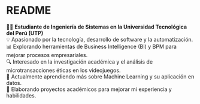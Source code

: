 # README

👨‍💻 **Estudiante de Ingeniería de Sistemas en la Universidad Tecnológica del Perú (UTP)**  
💡 Apasionado por la tecnología, desarrollo de software y la automatización.  
📊 Explorando herramientas de Business Intelligence (BI) y BPM para mejorar procesos empresariales.  
🔍 Interesado en la investigación académica y el análisis de microtransacciones éticas en los videojuegos.  
🌱 Actualmente aprendiendo más sobre Machine Learning y su aplicación en datos.  
🚀 Elaborando proyectos académicos para mejorar mi experiencia y habilidades.
